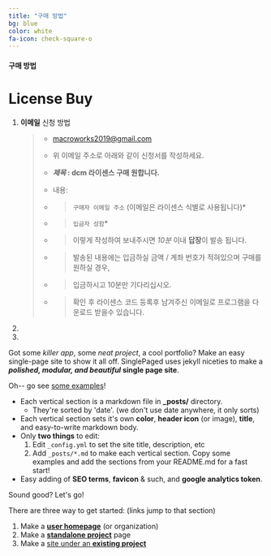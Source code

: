 ```yaml
---
title: "구매 방법"
bg: blue
color: white
fa-icon: check-square-o
---
```


#### 구매 방법

# License Buy

1. **이메일** 신청 방법

   > - macroworks2019@gmail.com
   >
   > - 위 이메일 주소로 아래와 같이 신청서를 작성하세요.
   >
   > - ***제목* : dcm 라이센스 구매 원합니다.**
   >
   > - 내용: 
   >
   > - > `구매자 이메일 주소`  (이메일은 라이센스 식별로 사용됩니다)*
   >
   > - > `입금자 성함`*
   >
   > - > 이렇게 작성하여 보내주시면 *10분* 이내 **답장**이 발송 됩니다.
   >
   > - > 발송된 내용에는 입금하실 금액 / 계좌 번호가 적혀있으며 구매를 원하실 경우,
   >
   > - > 입금하시고 10분만 기다리십시오.
   >
   > - > 확인 후 라이센스 코드 등록후 남겨주신 이메일로 프로그램을 다운로드 받을수 있습니다.

2. 

3. 

Got some *killer app*, some *neat project*, a cool portfolio? Make an easy single-page site to show it all off. SinglePaged uses jekyll niceties to make a ***polished, modular, and beautiful* single page site**.

Oh-- go see [some examples](https://github.com/t413/SinglePaged#fancy-jekyll-powered-single-page-site)!

- Each vertical section is a markdown file in **_posts/** directory.
  * They're sorted by 'date'. (we don't use date anywhere, it only sorts)
- Each vertical section sets it's own **color**, **header icon** (or image), **title**, and easy-to-write markdown body.
- Only **two things** to edit:
  1. Edit `_config.yml` to set the site title, description, etc
  2. Add `_posts/*.md` to make each vertical section. Copy some examples and add the sections from your README.md for a fast start!
- Easy adding of **SEO terms**, **favicon** & such, and **google analytics token**.

Sound good? Let's go!

There are three way to get started: (links jump to that section)

1. Make a [**user homepage**](#setup-as-user-homepage) (or organization)
2. Make a [**standalone project**](#setup-as-standalone-project-page) page
3. Make a [site under an **existing project**](#setup-inside-existing-project)
